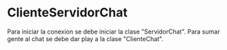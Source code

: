 # ClienteServidorChat
Para iniciar la conexion se debe iniciar la clase "ServidorChat".
Para sumar gente al chat se debe dar play a la clase "ClienteChat".
 
